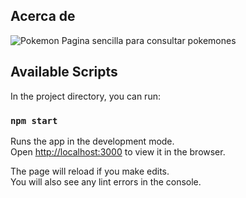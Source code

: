 ## Acerca de
![Pokemon](https://external-preview.redd.it/tQged7mKJ3cUpNMq5IMeceZvyKP3cTyHqhNmKEQ0Vv8.png?auto=webp&s=fb5fd61cae0bc9cde2bc2a006b1e2aeb0c935ce9)
Pagina sencilla para consultar pokemones



## Available Scripts

In the project directory, you can run:

### `npm start`

Runs the app in the development mode.<br />
Open [http://localhost:3000](http://localhost:3000) to view it in the browser.

The page will reload if you make edits.<br />
You will also see any lint errors in the console.


